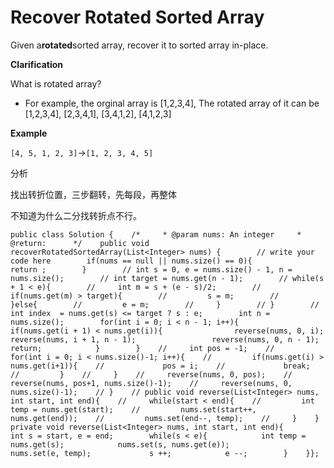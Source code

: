 # Recover Rotated Sorted Array

Given a**rotated**sorted array, recover it to sorted array in-place.

**Clarification**

What is rotated array?

* For example, the orginal array is \[1,2,3,4\], The rotated array of it can be \[1,2,3,4\], \[2,3,4,1\], \[3,4,1,2\], \[4,1,2,3\]

**Example**

`[4, 5, 1, 2, 3]`-&gt;`[1, 2, 3, 4, 5]`

分析

找出转折位置，三步翻转，先每段，再整体

不知道为什么二分找转折点不行。

```text
public class Solution {    /*     * @param nums: An integer     * @return:      */    public void recoverRotatedSortedArray(List<Integer> nums) {        // write your code here        if(nums == null || nums.size() == 0){            return ;        }        // int s = 0, e = nums.size() - 1, n = nums.size();        // int target = nums.get(n - 1);        // while(s + 1 < e){        //     int m = s + (e - s)/2;        //     if(nums.get(m) > target){        //         s = m;        //     }else{        //         e = m;        //     }        // }        // int index  = nums.get(s) <= target ? s : e;        int n = nums.size();        for(int i = 0; i < n - 1; i++){            if(nums.get(i + 1) < nums.get(i)){                reverse(nums, 0, i);                 reverse(nums, i + 1, n - 1);                 reverse(nums, 0, n - 1);                 return;            }        }    //     int pos = -1;    //     for(int i = 0; i < nums.size()-1; i++){    //         if(nums.get(i) > nums.get(i+1)){    //             pos = i;    //             break;    //         }    //     }    //     reverse(nums, 0, pos);    //     reverse(nums, pos+1, nums.size()-1);    //     reverse(nums, 0, nums.size()-1);    // }    // public void reverse(List<Integer> nums, int start, int end){    //     while(start < end){    //         int temp = nums.get(start);    //         nums.set(start++, nums.get(end));    //         nums.set(end--, temp);    //     }    }    private void reverse(List<Integer> nums, int start, int end){        int s = start, e = end;        while(s < e){            int temp = nums.get(s);            nums.set(s, nums.get(e));            nums.set(e, temp);             s ++;            e --;        }    }};
```

